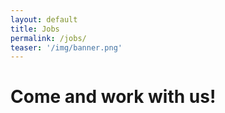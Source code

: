 ```yaml
---
layout: default
title: Jobs
permalink: /jobs/
teaser: '/img/banner.png'
---
```


# Come and work with us!
